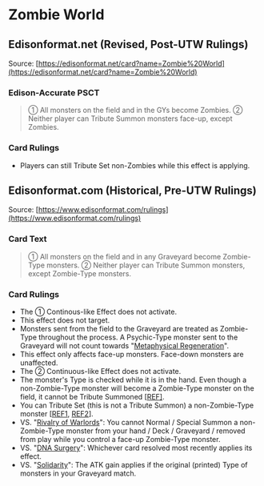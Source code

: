 # Zombie World

## Edisonformat.net (Revised, Post-UTW Rulings)

Source: [https://edisonformat.net/card?name=Zombie%20World](https://edisonformat.net/card?name=Zombie%20World)

### Edison-Accurate PSCT

> ① All monsters on the field and in the GYs become Zombies.
> ② Neither player can Tribute Summon monsters face-up, except Zombies.

### Card Rulings

*   Players can still Tribute Set non-Zombies while this effect is applying.


## Edisonformat.com (Historical, Pre-UTW Rulings)

Source: [https://www.edisonformat.com/rulings](https://www.edisonformat.com/rulings)

### Card Text

> ① All monsters on the field and in any Graveyard become Zombie-Type monsters. ② Neither player can Tribute Summon monsters, except Zombie-Type monsters.

### Card Rulings

*   The ① Continous-like Effect does not activate.
*   This effect does not target.
*   Monsters sent from the field to the Graveyard are treated as Zombie-Type throughout the process. A Psychic-Type monster sent to the Graveyard will not count towards "[Metaphysical Regeneration](https://yugipedia.com/wiki/Supernatural_Regeneration)".
*   This effect only affects face-up monsters. Face-down monsters are unaffected.
*   The ② Continuous-like Effect does not activate.
*   The monster's Type is checked while it is in the hand. Even though a non-Zombie-Type monster will become a Zombie-Type monster on the field, it cannot be Tribute Summoned \[[REF\]](https://www.pojo.biz/board/showthread.php?t=678883).
*   You can Tribute Set (this is not a Tribute Summon) a non-Zombie-Type monster \[[REF1](https://www.pojo.biz/board/showthread.php?t=678883), [REF2](https://www.pojo.biz/board/showthread.php?t=851206&highlight=Konami+Ruling+Updates)\].
*   VS. "[Rivalry of Warlords](https://yugipedia.com/wiki/Rivalry_of_Warlords)": You cannot Normal / Special Summon a non-Zombie-Type monster from your hand / Deck / Graveyard / removed from play while you control a face-up Zombie-Type monster.
*   VS. "[DNA Surgery](https://yugioh.fandom.com/wiki/DNA_Surgery)": Whichever card resolved most recently applies its effect.
*   VS. "[Solidarity](https://yugipedia.com/wiki/Solidarity)": The ATK gain applies if the original (printed) Type of monsters in your Graveyard match.


